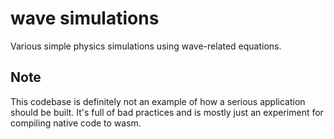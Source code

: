 # wave simulations

Various simple physics simulations using wave-related equations.

## Note
This codebase is definitely not an example of how a serious application should be built.
It's full of bad practices and is mostly just an experiment for compiling native code to wasm.
